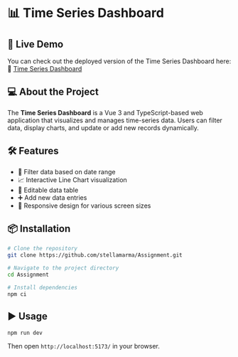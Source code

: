# 📊 Time Series Dashboard

## 🚀 Live Demo

You can check out the deployed version of the Time Series Dashboard here:  
🔗 [Time Series Dashboard](https://assignment-drab-seven.vercel.app/)

## 💻 About the Project
The **Time Series Dashboard** is a Vue 3 and TypeScript-based web application that visualizes and manages time-series data. Users can filter data, display charts, and update or add new records dynamically.

## 🛠️ Features
- 📅 Filter data based on date range
- 📈 Interactive Line Chart visualization
- 📝 Editable data table
- ➕ Add new data entries
- 🎨 Responsive design for various screen sizes

## 📦 Installation

```sh
# Clone the repository
git clone https://github.com/stellamarma/Assignment.git

# Navigate to the project directory
cd Assignment 

# Install dependencies
npm ci
```

## ▶️ Usage

```sh
npm run dev
```
Then open `http://localhost:5173/` in your browser.

